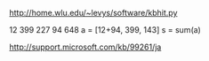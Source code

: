 
http://home.wlu.edu/~levys/software/kbhit.py

12
399
227
94
648
a = [12+94, 399, 143]
s = sum(a)

http://support.microsoft.com/kb/99261/ja

